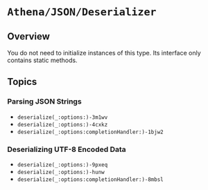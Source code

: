 # ``Athena/JSON/Deserializer``

## Overview

You do not need to initialize instances of this type.
Its interface only contains static methods.

## Topics

### Parsing JSON Strings

- ``deserialize(_:options:)-3m1wv``
- ``deserialize(_:options:)-4cxkz``
- ``deserialize(_:options:completionHandler:)-1bjw2``

### Deserializing UTF-8 Encoded Data

- ``deserialize(_:options:)-9pxeq``
- ``deserialize(_:options:)-hunw``
- ``deserialize(_:options:completionHandler:)-8mbsl``
